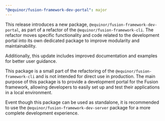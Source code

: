 ```yaml
---
"@equinor/fusion-framework-dev-portal": major
---
```


This release introduces a new package, `@equinor/fusion-framework-dev-portal`, as part of a refactor of the `@equinor/fusion-framework-cli`.
The refactor moves specific functionality and code related to the development portal into its own dedicated package to improve modularity and maintainability.

Additionally, this update includes improved documentation and examples for better user guidance.

This package is a small part of the refactoring of the `@equinor/fusion-framework-cli` and is not intended for direct use in production.
The main purpose of this package is to provide a development portal for the Fusion framework, allowing developers to easily set up and test their applications in a local environment.

Event though this package can be used as standalone, it is recommended to use the `@equinor/fusion-framework-dev-server` package for a more complete development experience.
